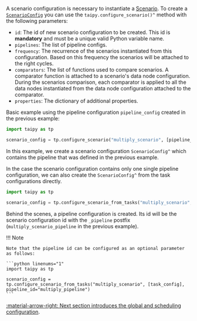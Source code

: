 A scenario configuration is necessary to instantiate a [Scenario](../concepts/scenario.md). To create a
[`ScenarioConfig`](../../../reference/#taipy.core.config.scenario_config.ScenarioConfig) you can use
the `taipy.configure_scenario()^` method with the following parameters:

- `id`: The id of new scenario configuration to be created. This id is **mandatory** and must be a unique valid Python variable name.
- `pipelines`: The list of pipeline configs.
- `frequency`: The recurrence of the scenarios instantiated from this configuration. Based on this frequency the scenarios will be attached to the right cycles.
- `comparators`: The list of functions used to compare scenarios. A comparator function is attached to a scenario's data node configuration. During the scenarios comparison, each comparator is applied to all the data nodes instantiated from the data node configuration attached to the comparator.
- `properties`: The dictionary of additional properties.

Basic example using the pipeline configuration `pipeline_config` created in the previous example:

```python linenums="1"
import taipy as tp

scenario_config = tp.configure_scenario("multiply_scenario", [pipeline_config])
```

In this example, we create a scenario configuration `ScenarioConfig^` which contains the pipeline that was
defined in the previous example.

In the case the scenario configuration contains only one single pipeline configuration, we can also create the
`ScenarioConfig^` from the task configurations directly.

```python linenums="1"
import taipy as tp

scenario_config = tp.configure_scenario_from_tasks("multiply_scenario", [task_config])
```

Behind the scenes, a pipeline configuration is created. Its id will be the scenario configuration id with the
`_pipeline` postfix (`multiply_scenario_pipeline` in the previous example).

!!! Note

    Note that the pipeline id can be configured as an optional parameter as follows:

    ```python linenums="1"
    import taipy as tp

    scenario_config = tp.configure_scenario_from_tasks("multiply_scenario", [task_config], pipeline_id="multiply_pipeline")
    ```

[:material-arrow-right: Next section introduces the global and scheduling configuration](global-config.md).
